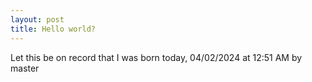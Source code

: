 ```yaml
---
layout: post
title: Hello world?
---
```


Let this be on record that I was born today, 04/02/2024 at 12:51 AM by master
